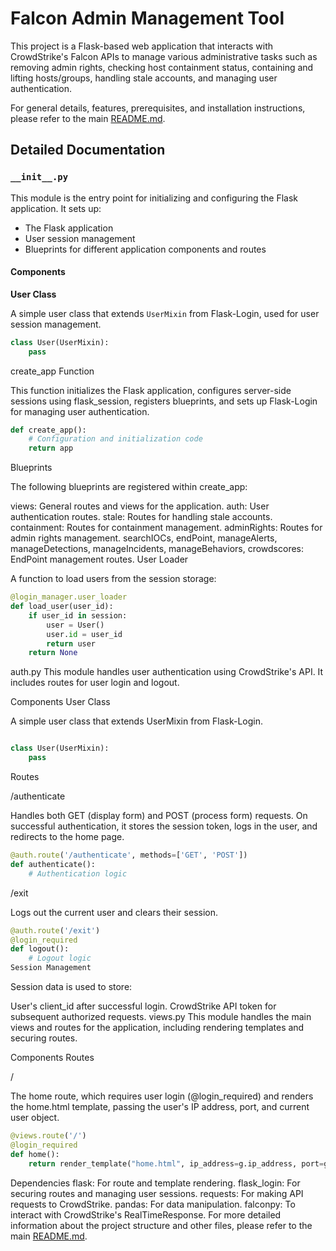 # Falcon Admin Management Tool

This project is a Flask-based web application that interacts with CrowdStrike's Falcon APIs 
to manage various administrative tasks such as removing admin rights, checking host containment status, containing and lifting hosts/groups,
handling stale accounts, and managing user authentication.

For general details, features, prerequisites, and installation instructions, please refer to the main [README.md](https://github.com/zayeemZaki/FullStackCrowdStrikeAutomation/blob/main/README.md).

## Detailed Documentation

### `__init__.py`

This module is the entry point for initializing and configuring the Flask application. It sets up:

- The Flask application
- User session management
- Blueprints for different application components and routes

#### Components

**User Class**

A simple user class that extends `UserMixin` from Flask-Login, used for user session management.

```python
class User(UserMixin):
    pass
```

create_app Function

This function initializes the Flask application, configures server-side sessions using flask_session, registers blueprints, and sets up Flask-Login for managing user authentication.

```python
def create_app():
    # Configuration and initialization code
    return app
```

Blueprints

The following blueprints are registered within create_app:

views: General routes and views for the application.
auth: User authentication routes.
stale: Routes for handling stale accounts.
containment: Routes for containment management.
adminRights: Routes for admin rights management.
searchIOCs, endPoint, manageAlerts, manageDetections, manageIncidents, manageBehaviors, crowdscores: EndPoint management routes.
User Loader

A function to load users from the session storage:

```python
@login_manager.user_loader
def load_user(user_id):
    if user_id in session:
        user = User()
        user.id = user_id
        return user
    return None
```

auth.py
This module handles user authentication using CrowdStrike's API. It includes routes for user login and logout.

Components
User Class

A simple user class that extends UserMixin from Flask-Login.

```python

class User(UserMixin):
    pass
```

Routes

/authenticate

Handles both GET (display form) and POST (process form) requests. On successful authentication, it stores the session token, logs in the user, and redirects to the home page.

```python
@auth.route('/authenticate', methods=['GET', 'POST'])
def authenticate():
    # Authentication logic
```

/exit

Logs out the current user and clears their session.

```python
@auth.route('/exit')
@login_required
def logout():
    # Logout logic
Session Management
```

Session data is used to store:

User's client_id after successful login.
CrowdStrike API token for subsequent authorized requests.
views.py
This module handles the main views and routes for the application, including rendering templates and securing routes.

Components
Routes

/

The home route, which requires user login (@login_required) and renders the home.html template, passing the user's IP address, port, and current user object.

```python
@views.route('/')
@login_required
def home():
    return render_template("home.html", ip_address=g.ip_address, port=g.port, user=current_user)
```

Dependencies
flask: For route and template rendering.
flask_login: For securing routes and managing user sessions.
requests: For making API requests to CrowdStrike.
pandas: For data manipulation.
falconpy: To interact with CrowdStrike's RealTimeResponse.
For more detailed information about the project structure and other files, please refer to the main [README.md](https://github.com/zayeemZaki/FullStackCrowdStrikeAutomation/blob/main/README.md).

